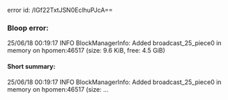 error id: /IGf22TxtJSN0EclhuPJcA==
### Bloop error:

25/06/18 00:19:17 INFO BlockManagerInfo: Added broadcast_25_piece0 in memory on hpomen:46517 (size: 9.6 KiB, free: 4.5 GiB)
#### Short summary: 

25/06/18 00:19:17 INFO BlockManagerInfo: Added broadcast_25_piece0 in memory on hpomen:46517 (size: ...